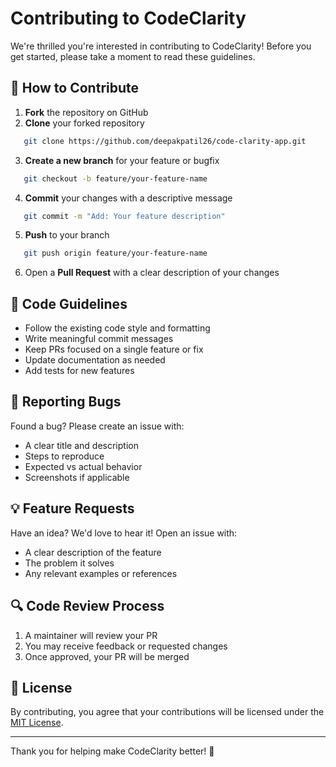# Contributing to CodeClarity

We're thrilled you're interested in contributing to CodeClarity! Before you get started, please take a moment to read these guidelines.

## 🚀 How to Contribute

1. **Fork** the repository on GitHub
2. **Clone** your forked repository

```bash
   git clone https://github.com/deepakpatil26/code-clarity-app.git
   ```

3. **Create a new branch** for your feature or bugfix

```bash
   git checkout -b feature/your-feature-name
   ```

4. **Commit** your changes with a descriptive message

```bash
   git commit -m "Add: Your feature description"
   ```

5. **Push** to your branch

```bash
   git push origin feature/your-feature-name
   ```

6. Open a **Pull Request** with a clear description of your changes

## 📝 Code Guidelines

- Follow the existing code style and formatting
- Write meaningful commit messages
- Keep PRs focused on a single feature or fix
- Update documentation as needed
- Add tests for new features

## 🐛 Reporting Bugs

Found a bug? Please create an issue with:

- A clear title and description
- Steps to reproduce
- Expected vs actual behavior
- Screenshots if applicable

## 💡 Feature Requests

Have an idea? We'd love to hear it! Open an issue with:

- A clear description of the feature
- The problem it solves
- Any relevant examples or references

## 🔍 Code Review Process

1. A maintainer will review your PR
2. You may receive feedback or requested changes
3. Once approved, your PR will be merged

## 📜 License

By contributing, you agree that your contributions will be licensed under the [MIT License](LICENSE).

---

Thank you for helping make CodeClarity better! 💖
